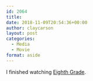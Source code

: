 ```yaml
---
id: 2064
title: 
date: 2018-11-09T20:54:36+00:00
author: claycarson
layout: post
categories: 
  - Media
  - Movie
format: aside
---
```

I finished watching [Eighth Grade](https://www.imdb.com/title/tt7014006/?ref_=nv_sr_1).